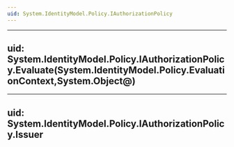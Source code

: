 ```yaml
---
uid: System.IdentityModel.Policy.IAuthorizationPolicy
---
```


---
uid: System.IdentityModel.Policy.IAuthorizationPolicy.Evaluate(System.IdentityModel.Policy.EvaluationContext,System.Object@)
---

---
uid: System.IdentityModel.Policy.IAuthorizationPolicy.Issuer
---
